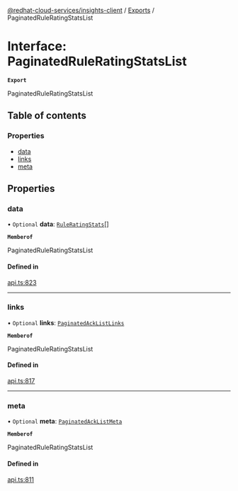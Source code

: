 [@redhat-cloud-services/insights-client](../README.md) / [Exports](../modules.md) / PaginatedRuleRatingStatsList

# Interface: PaginatedRuleRatingStatsList

**`Export`**

PaginatedRuleRatingStatsList

## Table of contents

### Properties

- [data](PaginatedRuleRatingStatsList.md#data)
- [links](PaginatedRuleRatingStatsList.md#links)
- [meta](PaginatedRuleRatingStatsList.md#meta)

## Properties

### data

• `Optional` **data**: [`RuleRatingStats`](RuleRatingStats.md)[]

**`Memberof`**

PaginatedRuleRatingStatsList

#### Defined in

[api.ts:823](https://github.com/RedHatInsights/javascript-clients/blob/main/packages/insights/api.ts#L823)

___

### links

• `Optional` **links**: [`PaginatedAckListLinks`](PaginatedAckListLinks.md)

**`Memberof`**

PaginatedRuleRatingStatsList

#### Defined in

[api.ts:817](https://github.com/RedHatInsights/javascript-clients/blob/main/packages/insights/api.ts#L817)

___

### meta

• `Optional` **meta**: [`PaginatedAckListMeta`](PaginatedAckListMeta.md)

**`Memberof`**

PaginatedRuleRatingStatsList

#### Defined in

[api.ts:811](https://github.com/RedHatInsights/javascript-clients/blob/main/packages/insights/api.ts#L811)
